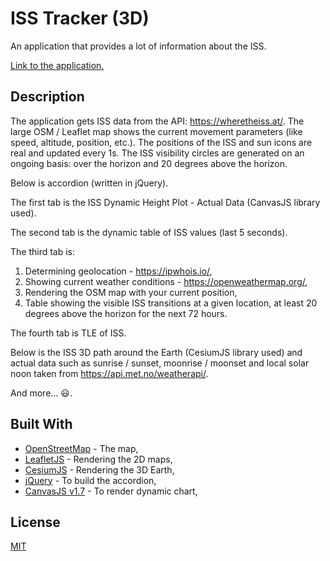 # ISS Tracker (3D)

An application that provides a lot of information about the ISS.

[Link to the application.](https://test-proj-gda5.web.app/)

## Description

The application gets ISS data from the API: https://wheretheiss.at/. The large OSM / Leaflet map shows the current movement
parameters (like speed, altitude, position, etc.). The positions of the ISS and sun icons are real and updated every 1s. The
ISS visibility circles are generated on an ongoing basis: over the horizon and 20 degrees above the horizon.

Below is accordion (written in jQuery).

The first tab is the ISS Dynamic Height Plot - Actual Data (CanvasJS library used).

The second tab is the dynamic table of ISS values ​​(last 5 seconds).

The third tab is:

1. Determining geolocation - https://ipwhois.io/,
2. Showing current weather conditions - https://openweathermap.org/,
3. Rendering the OSM map with your current position,
4. Table showing the visible ISS transitions at a given location, at least 20 degrees above the horizon for the next 72
   hours.

The fourth tab is TLE of ISS.

Below is the ISS 3D path around the Earth (CesiumJS library used) and actual data such as sunrise / sunset, moonrise /
moonset and local solar noon taken from https://api.met.no/weatherapi/.

And more... :smiley:.

## Built With

- [OpenStreetMap](https://www.openstreetmap.org/) - The map,
- [LeafletJS](https://leafletjs.com/) - Rendering the 2D maps,
- [CesiumJS](https://cesium.com/) - Rendering the 3D Earth,
- [jQuery](https://jquery.com/) - To build the accordion,
- [CanvasJS v1.7](https://canvasjs.com/) - To render dynamic chart,

## License

[MIT](https://choosealicense.com/licenses/mit/)
